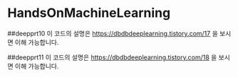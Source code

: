 # HandsOnMachineLearning
##deepprt10
이 코드의 설명은 https://dbdbdeeplearning.tistory.com/17 을 보시면 이해 가능합니다.

##deepprt11
이 코드의 설명은 https://dbdbdeeplearning.tistory.com/18 을 보시면 이해 가능합니다.
